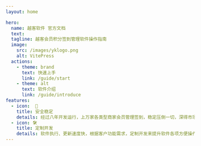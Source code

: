 ```yaml
---
layout: home

hero:
  name: 越客软件 官方文档
  text: 
  tagline: 越客会员积分签到管理软件操作指南
  image:
    src: /images/yklogo.png
    alt: VitePress  
  actions:
    - theme: brand
      text: 快速上手
      link: /guide/start
    - theme: alt
      text: 软件介绍
      link: /guide/introduce
features:
  - icon:  🔐 
    title: 安全稳定
    details: 经过八年开发运行，上万家各类型商家会员管理签到，稳定压倒一切，深得市场客户信任。
  - icon: 🛠️
    title: 定制开发
    details: 软件执行、更新速度快，根据客户功能需求，定制开发来提升软件各项方便操作，兼顾功能和简洁高效。
---
```


